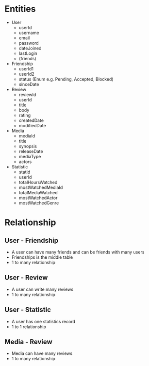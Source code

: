 # Entities
- User
	- userId
	- username
	- email
	- password
	- dateJoined
	- lastLogin
	- (friends)
- Friendship
	- userId1
	- userId2
	- status (Enum e.g. Pending, Accepted, Blocked)
	- sinceDate
- Review
	- reviewId
	- userId
	- title
	- body
	- rating
	- createdDate
	- modifiedDate
- Media
	- mediaId
	- title
	- synopsis
	- releaseDate
	- mediaType
	- actors
- Statistic
	- statId
	- userId
	- totalHoursWatched
	- mostWatchedMediaId
	- totalMediaWatched
	- mostWatchedActor
	- mostWatchedGenre

# Relationship
## User - Friendship
- A user can have many friends and can be friends with many users
- Friendships is the middle table
- 1 to many relationship
## User - Review
- A user can write many reviews
- 1 to many relationship
## User - Statistic
- A user has one statistics record
- 1 to 1 relationship
## Media - Review
- Media can have many reviews
- 1 to many relationship